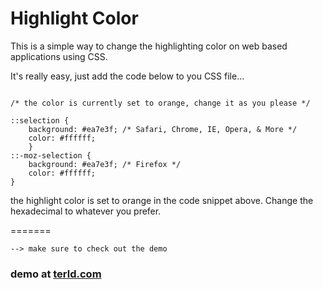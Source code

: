 Highlight Color
===============

This is a simple way to change the highlighting color on web based applications using CSS.

It's really easy, just add the code below to you CSS file...

```

/* the color is currently set to orange, change it as you please */

::selection {
    background: #ea7e3f; /* Safari, Chrome, IE, Opera, & More */
    color: #ffffff;
    }
::-moz-selection {
    background: #ea7e3f; /* Firefox */
    color: #ffffff;
}

```

the highlight color is set to orange in the code snippet above. Change the hexadecimal to whatever you prefer.

=======

```
--> make sure to check out the demo
```

### demo at [terld.com](http://terld.com/)
